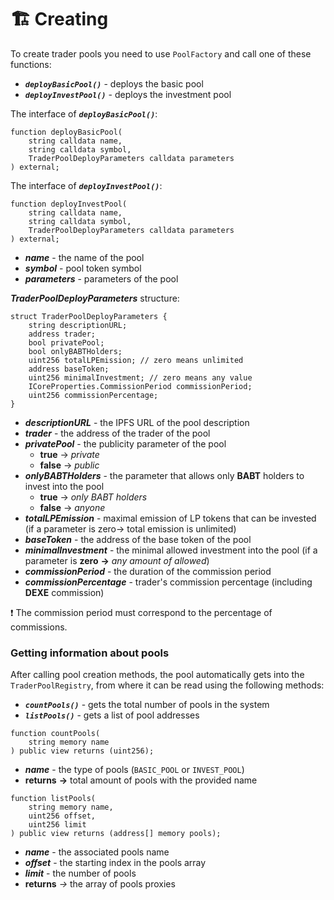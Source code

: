 # 🏗️ Creating

To create trader pools you need to use `PoolFactory` and call one of these functions:

- ***`deployBasicPool()`*** - deploys the basic pool
- ***`deployInvestPool()`*** - deploys the investment pool

The interface of ***`deployBasicPool()`***:

```solidity
function deployBasicPool(
    string calldata name,
    string calldata symbol,
    TraderPoolDeployParameters calldata parameters
) external;
```

The interface of ***`deployInvestPool()`***:

```solidity
function deployInvestPool(
    string calldata name,
    string calldata symbol,
    TraderPoolDeployParameters calldata parameters
) external;
```

- ***name*** - the name of the pool
- ***symbol*** - pool token symbol
- ***parameters*** - parameters of the pool

***TraderPoolDeployParameters*** structure:

```solidity
struct TraderPoolDeployParameters {
    string descriptionURL;
    address trader;
    bool privatePool;
    bool onlyBABTHolders;
    uint256 totalLPEmission; // zero means unlimited
    address baseToken;
    uint256 minimalInvestment; // zero means any value
    ICoreProperties.CommissionPeriod commissionPeriod;
    uint256 commissionPercentage;
}
```

- ***descriptionURL*** - the IPFS URL of the pool description
- ***trader*** - the address of the trader of the pool
- ***privatePool*** - the publicity parameter of the pool
  - **true** -> *private*
  - **false** -> *public*
- ***onlyBABTHolders*** - the parameter that allows only **BABT** holders to invest into the pool
  - **true** -> *only BABT holders*
  - **false** -> *anyone*
- ***totalLPEmission*** - maximal emission of LP tokens that can be invested (if a parameter is zero-> total emission is unlimited)
- ***baseToken*** - the address of the base token of the pool
- ***minimalInvestment*** - the minimal allowed investment into the pool (if a parameter is **zero** **->** *any amount of allowed*)
- ***commissionPeriod*** - the duration of the commission period
- ***commissionPercentage*** - trader's commission percentage (including **DEXE** commission)

❗ The commission period must correspond to the percentage of commissions.

### Getting information about pools

After calling pool creation methods, the pool automatically gets into the `TraderPoolRegistry`, from where it can be read using the following methods:

- ***`countPools()`*** - gets the total number of pools in the system
- ***`listPools()`*** - gets a list of pool addresses

```solidity
function countPools(
    string memory name
) public view returns (uint256);
```

- ***name*** - the type of pools (`BASIC_POOL` or `INVEST_POOL`)
- **returns** **->** total amount of pools with the provided name

```solidity
function listPools(
    string memory name,
    uint256 offset,
    uint256 limit
) public view returns (address[] memory pools);
```

- ***name*** - the associated pools name
- ***offset*** - the starting index in the pools array
- ***limit*** - the number of pools
- **returns** *->* the array of pools proxies
